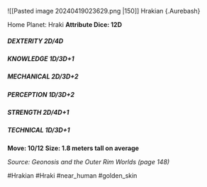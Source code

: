 ![[Pasted image 20240419023629.png |150]]
Hrakian {.Aurebash}

Home Planet: Hraki
**Attribute Dice: 12D**
##### DEXTERITY 2D/4D
##### KNOWLEDGE 1D/3D+1
##### MECHANICAL 2D/3D+2
##### PERCEPTION 1D/3D+2
##### STRENGTH 2D/4D+1
##### TECHNICAL 1D/3D+1
**Move: 10/12**
**Size: 1.8 meters tall on average**

*Source: Geonosis and the Outer Rim Worlds (page 148)*

#Hrakian #Hraki #near_human #golden_skin 